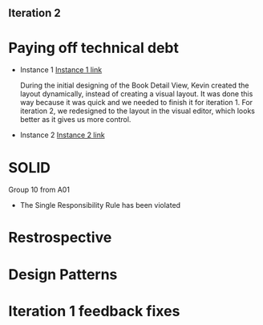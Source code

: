## Iteration 2

# Paying off technical debt
- Instance 1 
    [Instance 1 link](https://code.cs.umanitoba.ca/3350-winter-2021-a03/winter-2021-a03-group-10/-/commit/7b88ac76c7efee55e2a6fcf814fcb7d745c87504)
    
    During the initial designing of the Book Detail View, Kevin created the layout dynamically, instead of creating a visual layout. 
    It was done this way because it was quick and we needed to finish it for iteration 1.
    For iteration 2, we redesigned to the layout in the visual editor, which looks better as it gives us more control.
- Instance 2
    [Instance 2 link](https://code.cs.umanitoba.ca/3350-winter-2021-a03/winter-2021-a03-group-10/-/commit/5b27de18e1731c6d933b148d74fef99551bb03e2#b68cd193f074d0c92aa985ee1dc258134dbadcf6_50_55)
    


# SOLID 
Group 10 from A01
-   The Single Responsibility Rule has been violated 



# Restrospective 




# Design Patterns 




# Iteration 1 feedback fixes 